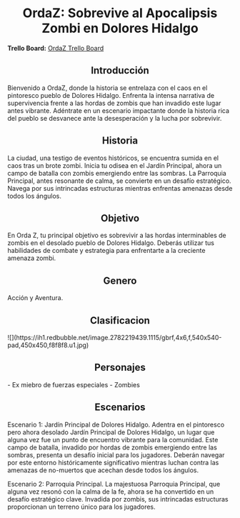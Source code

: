 <p align="center">
  <h1 align="center">OrdaZ: Sobrevive al Apocalipsis Zombi en Dolores Hidalgo</h1>

  **Trello Board:** [OrdaZ Trello Board](https://trello.com/b/0ET5W1lY/ordaz)
</p>

<p align="justify">
  <h2 align="center">Introducción</h2>
  Bienvenido a OrdaZ, donde la historia se entrelaza con el caos en el pintoresco pueblo de Dolores Hidalgo. Enfrenta la intensa narrativa de supervivencia frente a las hordas de zombis que han invadido este lugar antes vibrante. Adéntrate en un escenario impactante donde la historia rica del pueblo se desvanece ante la desesperación y la lucha por sobrevivir.
</p>

<p align="justify">
  <h2 align="center">Historia</h2>
  La ciudad, una testigo de eventos históricos, se encuentra sumida en el caos tras un brote zombi. Inicia tu odisea en el Jardín Principal, ahora un campo de batalla con zombis emergiendo entre las sombras. La Parroquia Principal, antes resonante de calma, se convierte en un desafío estratégico. Navega por sus intrincadas estructuras mientras enfrentas amenazas desde todos los ángulos.
</p>

<p align="justify">
  <h2 align="center">Objetivo</h2>
En Orda Z, tu principal objetivo es sobrevivir a las hordas interminables de zombis en el desolado pueblo de Dolores Hidalgo. Deberás utilizar tus habilidades de combate y estrategia para enfrentarte a la creciente amenaza zombi.
</p>

<p align="justify">
  <h2 align="center">Genero</h2>
 Acción y Aventura.
</p>

<p align="justify">
  <h2 align="center">Clasificacion</h2>
![](https://ih1.redbubble.net/image.2782219439.1115/gbrf,4x6,f,540x540-pad,450x450,f8f8f8.u1.jpg)
</p>

<p align="justify">
  <h2 align="center">Personajes</h2>
- Ex miebro de fuerzas especiales
- Zombies
</p>

<p align="justify">
  <h2 align="center">Escenarios</h2>
Escenario 1: Jardín Principal de Dolores Hidalgo.
Adentra en el pintoresco pero ahora desolado Jardín Principal de Dolores Hidalgo, un lugar que alguna vez fue un punto de encuentro vibrante para la comunidad. Este campo de batalla, invadido por hordas de zombis emergiendo entre las sombras, presenta un desafío inicial para los jugadores. Deberán navegar por este entorno históricamente significativo mientras luchan contra las amenazas de no-muertos que acechan desde todos los ángulos.

Escenario 2: Parroquia Principal.
La majestuosa Parroquia Principal, que alguna vez resonó con la calma de la fe, ahora se ha convertido en un desafío estratégico clave. Invadida por zombis, sus intrincadas estructuras proporcionan un terreno único para los jugadores.
</p>





 
